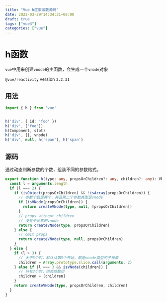 ```yaml
---
title: "Vue h渲染函数源码"
date: 2022-03-29T14:34:31+08:00
draft: true
tags: ["vue3"]
categories: ["vue"]
---
```






# h函数

`vue`中用来创建`vnode`的主函数，会生成一个`vnode`对象

`@vue/reactivity` version `3.2.31`



## 用法



```typescript
import { h } from 'vue'


h('div', { id: 'foo' })
h('div', ['foo'])
h(Component, slot)
h('div', {}, vnode)
h('div', null, h('span'), h('span')
```



## 源码



通过动态判断参数的个数，组装不同的参数格式。

```typescript
export function h(type: any, propsOrChildren?: any, children?: any): VNode {
  const l = arguments.length
  if (l === 2) {
    if (isObject(propsOrChildren) && !isArray(propsOrChildren)) {
      // 参数个数是两个，并且第二个参数类型是vnode
      if (isVNode(propsOrChildren)) {
        return createVNode(type, null, [propsOrChildren])
      }
      // props without children
      // 没有子元素的vnode
      return createVNode(type, propsOrChildren)
    } else {
      // omit props
      return createVNode(type, null, propsOrChildren)
    }
  } else {
    if (l > 3) {
      // 大于3个时，默认从第3个开始，都是vnode类型的子元素
      children = Array.prototype.slice.call(arguments, 2)
    } else if (l === 3 && isVNode(children)) {
      // 只有3个时，组装成数组
      children = [children]
    }
    return createVNode(type, propsOrChildren, children)
  }
}
```





